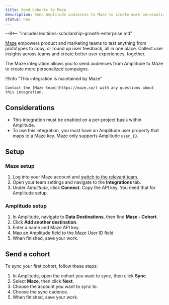 ```yaml
---
title: Send Cohorts to Maze
description: Send Amplitude audineces to Maze to create more personalized campaigns.
status: new
---
```

--8<-- "includes/editions-scholarship-growth-enterprise.md"

[Maze](https://maze.co/) empowers product and marketing teams to test anything from prototypes to copy, or round up user feedback, all in one place. Collect user insights across teams and create better user experiences, together.

The Maze integration allows you to send audiences from Amplitude to Maze to create more personalized campaigns.

!!!info "This integration is maintained by Maze"
    
    Contact the [Maze team](https://maze.co/) with any questions about this integration.

## Considerations

- This integration must be enabled on a per-project basis within Amplitude.
- To use this integration, you must have an Amplitude user property that maps to a Maze key. Maze only supports Amplitude `user_ID`. 

## Setup

### Maze setup

1. Log into your Maze account and [switch to the relevant team](https://help.maze.co/hc/en-us/articles/4651328987155-Switching-between-teams).
2. Open your team settings and navigate to the **Integrations** tab.
3. Under *Amplitude*, click **Connect**. Copy the API key. You need that for Amplitude setup.

### Amplitude setup

1. In Amplitude, navigate to **Data Destinations**, then find **Maze - Cohort**.
2. Click **Add another destination**.
3. Enter a name and Maze API key.
4. Map an Amplitude field to the Maze User ID field.
5. When finished, save your work.

## Send a cohort

To sync your first cohort, follow these steps:

1. In Amplitude, open the cohort you want to sync, then click **Sync**.
2. Select **Maze**, then click **Next**.
3. Choose the account you want to sync to.
4. Choose the sync cadence.
5. When finished, save your work.